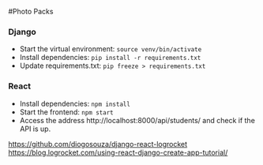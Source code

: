 #Photo Packs


### Django

- Start the virtual environment: `source venv/bin/activate`
- Install dependencies: `pip install -r requirements.txt`
- Update requirements.txt: `pip freeze > requirements.txt`

### React
- Install dependencies: `npm install`
- Start the frontend: `npm start`
- Access the address http://localhost:8000/api/students/ and check if the API is up.


https://github.com/diogosouza/django-react-logrocket
https://blog.logrocket.com/using-react-django-create-app-tutorial/
